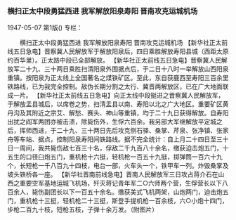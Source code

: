 ### 横扫正太中段勇猛西进  我军解放阳泉寿阳  晋南攻克运城机场

1947-05-07
第1版()
专栏：

　　横扫正太中段勇猛西进
    我军解放阳泉寿阳  晋南攻克运城机场
    【新华社正太前线五日急电】晋察冀人民解放军于解放阳泉后，四日乘胜解放寿阳县城（西距太原约百华里）。正太路中段已全部解放。
    【新华社正太前线五日急电】晋察冀人民解放军二十九、三十两日乘胜扫清阳泉外围据点后，于二日十八时一举解放山西阳泉重镇。按阳泉为正太线上全国著名之煤铁矿区。至此，东自获鹿西至寿阳三百余里铁路线，已为我完全控制。敌伪长期分割之太行、冀晋两解放区，已在广大地面联成一片。
    【新华社正太前线五日急电】向正太线中段挺进之晋察冀人民解放军，于解放盂县城后，以席卷之势，扫清盂县以南、寿阳以北之广大地区。重要矿区黄丹沟及其附近之宗艾、解愁、赛头、神山等重镇，均于二十九日获得解放。自寿阳出扰之阎军两团亦被击溃，除毙伤外，生俘六百余。我另部大军继解放平定城之后，挥师西进，于二十九、三十两日先后攻克侧石驿、桑掌、芹泉、张净镇、张家舟等车站、据点，控制阳泉寿阳间铁路线。据不完全统计：自上月二十四日至三十日一周间，我共毙伤敌七百三十名，俘敌二千九百八十余名，缴获迫击炮五门，十五生的口径臼炮五门，重机枪十六挺，轻机枪一百五十九挺，掷弹筒一百六十九个，长短枪一千八百九十四枝，电台一部，火车头一个，铁甲车一列。炸毁桑掌及坡头铁桥各一座。
    【新华社晋南前线急电】晋南人民解放军三日攻占蒋介石在山西之重要空军基地运城飞机场，歼灭蒋记青年军二○六师两个营，生俘营长以下八百余人，毙伤副团长以下一百五十余名。缴获美式飞机两架，山炮两门，迫击炮五门，重机枪十三挺，轻机枪二十三挺，斯登手提机枪一百余枝，六○小炮十四门，步枪二百九十枝，短枪五枝，子弹十余万发。（附图片）
